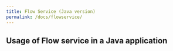 ```yaml
---
title: Flow Service (Java version)
permalink: /docs/flowservice/ 
---
```


## Usage of Flow service in a Java application


